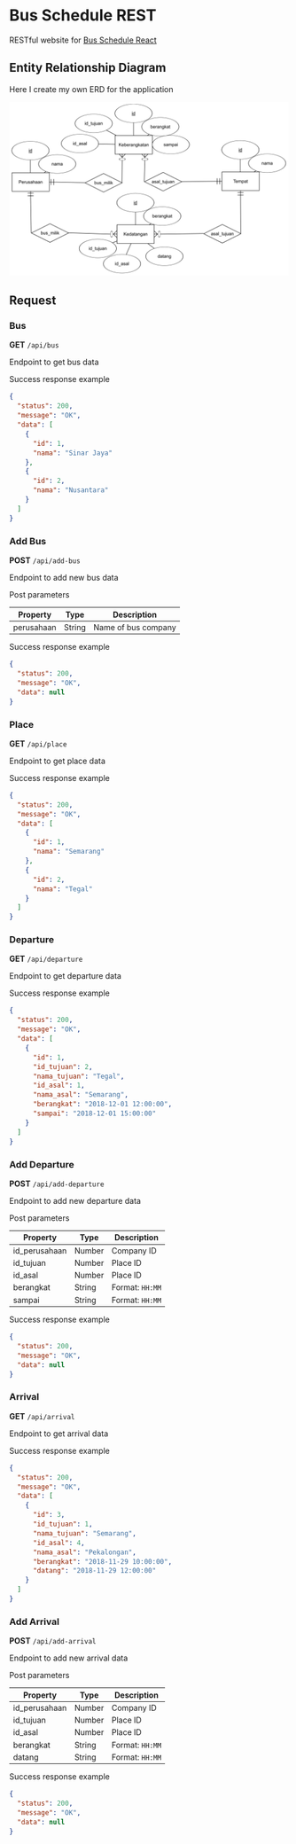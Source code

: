 # Bus Schedule REST
RESTful website for [Bus Schedule React](https://github.com/fannyhasbi/bus-schedule-react)

## Entity Relationship Diagram
Here I create my own ERD for the application

![Bus Schedule REST](./bus-schedule-erd.png "Bus Schedule REST")

## Request
### Bus
**GET** `/api/bus`

Endpoint to get bus data

Success response example
```json
{
  "status": 200,
  "message": "OK",
  "data": [
    {
      "id": 1,
      "nama": "Sinar Jaya"
    },
    {
      "id": 2,
      "nama": "Nusantara"
    }
  ]
}
```

### Add Bus
**POST** `/api/add-bus`

Endpoint to add new bus data

Post parameters

| Property | Type | Description |
| --- | --- | --- |
| perusahaan | String | Name of bus company |

Success response example
```json
{
  "status": 200,
  "message": "OK",
  "data": null
}
```

### Place
**GET** `/api/place`

Endpoint to get place data

Success response example
```json
{
  "status": 200,
  "message": "OK",
  "data": [
    {
      "id": 1,
      "nama": "Semarang"
    },
    {
      "id": 2,
      "nama": "Tegal"
    }
  ]
}
```

### Departure
**GET** `/api/departure`

Endpoint to get departure data

Success response example
```json
{
  "status": 200,
  "message": "OK",
  "data": [
    {
      "id": 1,
      "id_tujuan": 2,
      "nama_tujuan": "Tegal",
      "id_asal": 1,
      "nama_asal": "Semarang",
      "berangkat": "2018-12-01 12:00:00",
      "sampai": "2018-12-01 15:00:00"
    }
  ]
}
```

### Add Departure
**POST** `/api/add-departure`

Endpoint to add new departure data

Post parameters

| Property | Type | Description |
| --- | --- | --- |
| id_perusahaan | Number | Company ID |
| id_tujuan | Number | Place ID |
| id_asal | Number | Place ID |
| berangkat | String | Format: `HH:MM` |
| sampai | String | Format: `HH:MM` |

Success response example
```json
{
  "status": 200,
  "message": "OK",
  "data": null
}
```

### Arrival
**GET** `/api/arrival`

Endpoint to get arrival data

Success response example
```json
{
  "status": 200,
  "message": "OK",
  "data": [
    {
      "id": 3,
      "id_tujuan": 1,
      "nama_tujuan": "Semarang",
      "id_asal": 4,
      "nama_asal": "Pekalongan",
      "berangkat": "2018-11-29 10:00:00",
      "datang": "2018-11-29 12:00:00"
    }
  ]
}
```

### Add Arrival
**POST** `/api/add-arrival`

Endpoint to add new arrival data

Post parameters

| Property | Type | Description |
| --- | --- | --- |
| id_perusahaan | Number | Company ID |
| id_tujuan | Number | Place ID |
| id_asal | Number | Place ID |
| berangkat | String | Format: `HH:MM` |
| datang | String | Format: `HH:MM` |

Success response example
```json
{
  "status": 200,
  "message": "OK",
  "data": null
}
```